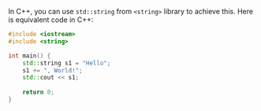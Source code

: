  In C++, you can use `std::string` from `<string>` library to achieve this. Here is equivalent code in C++:

```cpp
#include <iostream>
#include <string>

int main() {
    std::string s1 = "Hello";
    s1 += ", World!";
    std::cout << s1;
    
    return 0;
}
```
